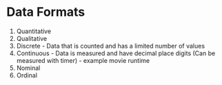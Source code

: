 # Data Formats

1. Quantitative
2. Qualitative
3. Discrete - Data that is counted and has a limited number of values
4. Continuous - Data is measured and have decimal place digits (Can be measured with timer) - example movie runtime
5. Nominal
6. Ordinal
